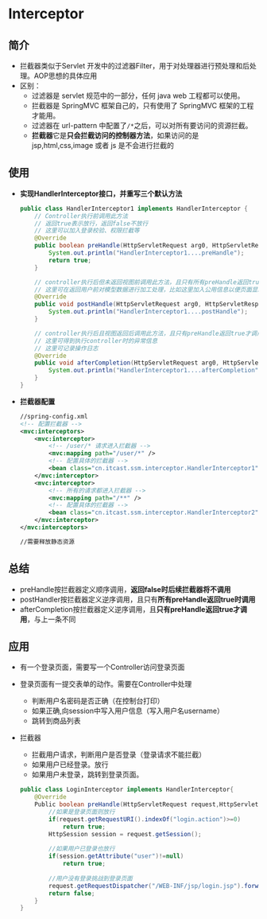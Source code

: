 # Interceptor

## 简介

- 拦截器类似于Servlet 开发中的过滤器Filter，用于对处理器进行预处理和后处理。AOP思想的具体应用
- 区别：
    - 过滤器是 servlet 规范中的一部分，任何 java web 工程都可以使用。 
    - 拦截器是 SpringMVC 框架自己的，只有使用了 SpringMVC 框架的工程才能用。 
    - 过滤器在 url-pattern 中配置了`/*`之后，可以对所有要访问的资源拦截。 
    - **拦截器**它是**只会拦截访问的控制器方法**，如果访问的是 jsp,html,css,image 或者 js 是不会进行拦截的

## 使用

- **实现HandlerInterceptor接口，并重写三个默认方法**

    ```java
    public class HandlerInterceptor1 implements HandlerInterceptor {
        // Controller执行前调用此方法
        // 返回true表示放行，返回false不放行
        // 这里可以加入登录校验、权限拦截等
        @Override
        public boolean preHandle(HttpServletRequest arg0, HttpServletResponse arg1, Object arg2) throws Exception {
            System.out.println("HandlerInterceptor1....preHandle");
            return true;
        }
    
        // controller执行后但未返回视图前调用此方法，且只有所有preHandle返回true时调用
        // 这里可在返回用户前对模型数据进行加工处理，比如这里加入公用信息以便页面显示
        @Override
        public void postHandle(HttpServletRequest arg0, HttpServletResponse arg1, Object arg2, ModelAndView arg3) throws Exception {
            System.out.println("HandlerInterceptor1....postHandle");
        }
    
        // controller执行后且视图返回后调用此方法，且只有preHandle返回true才调用
        // 这里可得到执行controller时的异常信息
        // 这里可记录操作日志
        @Override
        public void afterCompletion(HttpServletRequest arg0, HttpServletResponse arg1, Object arg2, Exception arg3) throws Exception {
            System.out.println("HandlerInterceptor1....afterCompletion");
        }
    }
    ```

* **拦截器配置**

    ```xml
    //spring-config.xml
    <!-- 配置拦截器 -->
    <mvc:interceptors>
        <mvc:interceptor>
            <!-- /user/* 请求进入拦截器 -->
            <mvc:mapping path="/user/*" />
            <!-- 配置具体的拦截器 -->
            <bean class="cn.itcast.ssm.interceptor.HandlerInterceptor1" />
        </mvc:interceptor>
        <mvc:interceptor>
            <!-- 所有的请求都进入拦截器 -->
            <mvc:mapping path="/**" />
            <!-- 配置具体的拦截器 -->
            <bean class="cn.itcast.ssm.interceptor.HandlerInterceptor2" /> <!--ref也可以，但必须有@Component注解 -->
        </mvc:interceptor>
    </mvc:interceptors>
    
    //需要释放静态资源
    ```

    

## 总结

- preHandle按拦截器定义顺序调用，**返回false时后续拦截器将不调用**
- postHandler按拦截器定义逆序调用，且只有**所有preHandle返回true时调用**
- afterCompletion按拦截器定义逆序调用，且**只有preHandle返回true才调用**，与上一条不同



## 应用

* 有一个登录页面，需要写一个Controller访问登录页面

* 登录页面有一提交表单的动作。需要在Controller中处理

    * 判断用户名密码是否正确（在控制台打印）
    * 如果正确,向session中写入用户信息（写入用户名username）
    * 跳转到商品列表

* 拦截器

    * 拦截用户请求，判断用户是否登录（登录请求不能拦截）
    * 如果用户已经登录。放行
    * 如果用户未登录，跳转到登录页面。

    ```java
    public class LoginInterceptor implements HandlerInterceptor{ 
    	@Override  
        Public boolean preHandle(HttpServletRequest request,HttpServletResponse response, Object handler) throws Exception { 
            //如果是登录页面则放行   
            if(request.getRequestURI().indexOf("login.action")>=0)
                return true;   
            HttpSession session = request.getSession(); 
      
            //如果用户已登录也放行   
            if(session.getAttribute("user")!=null)
                return true;   
            
            //用户没有登录挑战到登录页面   
            request.getRequestDispatcher("/WEB-INF/jsp/login.jsp").forward(request, response);   
            return false;  
        } 
    } 
    ```






